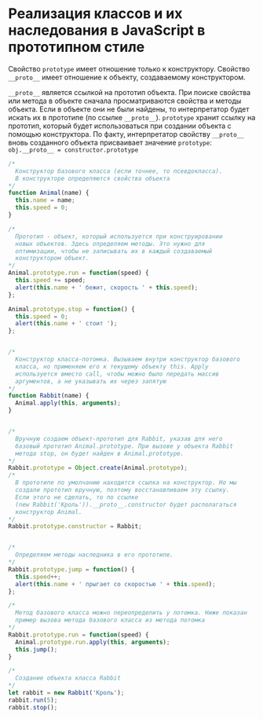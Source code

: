 # Реализация классов и их наследования в JavaScript в прототипном стиле

Свойство `prototype` имеет отношение только к конструктору.
Свойство `__proto__` имеет отношение к объекту, создаваемому конструктором.

`__proto__` является ссылкой на прототип объекта. При поиске свойства или метода в объекте сначала просматриваются свойства и методы объекта. Если в объекте они не были найдены, то интерпретатор будет искать их в прототипе (по ссылке `__proto__`).
`prototype` хранит ссылку на прототип, который будет использоваться при создании объекта с помощью конструктора. По факту, интерпретатор свойству `__proto__` вновь созданного объекта присваивает значение `prototype`: `obj.__proto__ = constructor.prototype`

```javascript
/* 
  Конструктор базового класса (если точнее, то псевдокласса). 
  В конструкторе определяются свойства объекта 
*/
function Animal(name) {
  this.name = name;
  this.speed = 0;
}

/*
  Прототип - объект, который используется при конструировании
  новых объектов. Здесь определяем методы. Это нужно для
  оптимизации, чтобы не записывать их в каждый создаваемый
  конструктором объект.
*/
Animal.prototype.run = function(speed) {
  this.speed += speed;
  alert(this.name + ' бежит, скорость ' + this.speed);
};

Animal.prototype.stop = function() {
  this.speed = 0;
  alert(this.name + ' стоит ');
};


/*
  Конструктор класса-потомка. Вызываем внутри конструктор базового
  класса, но применяем его к текущему объекту this. Apply 
  используется вместо call, чтобы можно было передать массив
  аргументов, а не указывать их через запятую 
*/
function Rabbit(name) {
  Animal.apply(this, arguments);
}


/*
  Вручную создаем объект-прототип для Rabbit, указав для него
  базовый прототип Animal.prototype. При вызове у объекта Rabbit
  метода stop, он будет найден в Animal.prototype.
*/
Rabbit.prototype = Object.create(Animal.prototype);
/*
  В прототипе по умолчанию находится ссылка на конструктор. Но мы
  создали прототип вручную, поэтому восстанавливаем эту ссылку.
  Если этого не сделать, то по ссылке 
  (new Rabbit('Кроль')).__proto__.constructor будет располагаться 
  конструктор Animal.
*/
Rabbit.prototype.constructor = Rabbit;


/*
  Определяем методы наследника в его прототипе.
*/
Rabbit.prototype.jump = function() {
  this.speed++;
  alert(this.name + ' прыгает со скоростью ' + this.speed);
};

/*
  Метод базового класса можно переопределить у потомка. Ниже показан
  пример вызова метода базового класса из метода потомка
*/
Rabbit.prototype.run = function(speed) {
  Animal.prototype.run.apply(this, arguments);
  this.jump();
}

/*
  Создание объекта класса Rabbit
*/
let rabbit = new Rabbit('Кроль');
rabbit.run(5);
rabbit.stop();
```

